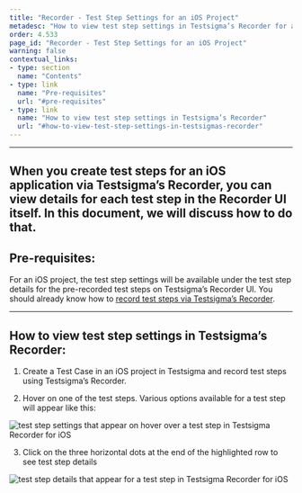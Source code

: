```yaml
---
title: "Recorder - Test Step Settings for an iOS Project"
metadesc: "How to view test step settings in Testsigma’s Recorder for an iOS project in Testsigma."
order: 4.533
page_id: "Recorder - Test Step Settings for an iOS Project"
warning: false
contextual_links:
- type: section
  name: "Contents"
- type: link
  name: "Pre-requisites"
  url: "#pre-requisites"
- type: link
  name: "How to view test step settings in Testsigma’s Recorder"
  url: "#how-to-view-test-step-settings-in-testsigmas-recorder"
---
```


---
When you create test steps for an iOS application via Testsigma’s Recorder, you can view details for each test step in the Recorder UI itself. In this document, we will discuss how to do that.
---

## **Pre-requisites:**
For an iOS project, the test step settings will be available under the test step details for the pre-recorded test steps on Testsigma’s Recorder UI. You should already know how to [record test steps via Testsigma’s Recorder](https://testsigma.com/docs/test-cases/create-steps-recorder/android-apps/overview/).

---

## **How to view test step settings in Testsigma’s Recorder:**
1. Create a Test Case in an iOS project in Testsigma and record test steps using Testsigma’s Recorder. 
   
2. Hover on one of the test steps. Various options available for a test step will appear like this:

![test step settings that appear on hover over a test step in Testsigma Recorder for iOS](https://docs.testsigma.com/images/step-settings/test-step-settings-visible-on-hover-test-step-testsigma-mobile-inspector-ios.png)

3. Click on the three horizontal dots at the end of the highlighted row to see test step details

![test step details that appear for a test step in Testsigma Recorder for iOS](https://docs.testsigma.com/images/step-settings/test-step-details-testsigma-mobile-inspector-ios.png)
